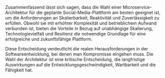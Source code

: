 Zusammenfassend lässt sich sagen, dass die Wahl einer Microservice-Architektur für die geplante Social-Media-Plattform am besten geeignet ist, 
um die Anforderungen an Skalierbarkeit, Reaktivität und Zuverlässigkeit zu erfüllen. 
Obwohl sie mit erhöhter Komplexität und betrieblichem Aufwand verbunden ist, bieten die Vorteile in Bezug auf unabhängige Skalierung, 
Technologievielfalt und Resilienz die notwendige Grundlage für eine erfolgreiche und zukunftsfähige Plattform.

Diese Entscheidung verdeutlicht die realen Herausforderungen in der Softwareentwicklung, 
bei denen man Kompromisse eingehen muss. Die Wahl der Architektur ist eine kritische Entscheidung, 
die langfristige Auswirkungen auf die Entwicklungsgeschwindigkeit, Wartbarkeit und die Fähigkeit hat.
